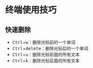 
# 终端使用技巧



## 快速删除

* <kbd>Ctrl</kbd>+<kbd>w</kbd>：删除光标前的一个单词
* <kbd>Ctrl</kbd>+<kbd>delete</kbd>：删除光标后的一个单词
* <kbd>Ctrl</kbd>+<kbd>u</kbd>：删除光标前面的所有文本
* <kbd>Ctrl</kbd>+<kbd>k</kbd>：删除光标后面的所有文本
